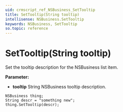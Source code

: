 ```yaml
---
uid: crmscript_ref_NSBusiness_SetTooltip
title: SetTooltip(String tooltip)
intellisense: NSBusiness.SetTooltip
keywords: NSBusiness, SetTooltip
so.topic: reference
---
```


# SetTooltip(String tooltip)

Set the tooltip description for the NSBusiness list item.

**Parameter:** 
 - **tooltip** String NSBusiness tooltip description.

```crmscript
NSBusiness thing;
String descr = "something new";
thing.SetTooltip(descr);
```


